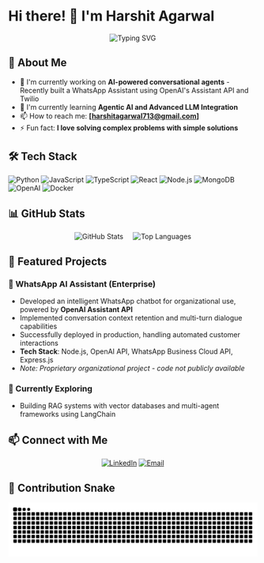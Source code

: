 # Hi there! 👋 I'm Harshit Agarwal

<div align="center">
  <img src="https://readme-typing-svg.herokuapp.com?font=Fira+Code&pause=1000&color=2E9EF7&center=true&vCenter=true&width=435&lines=Full+Stack+Developer;AI+Engineer;LLM+Developer;Building+Intelligent+Agents" alt="Typing SVG" />
</div>

## 🚀 About Me
- 🔭 I'm currently working on **AI-powered conversational agents** - Recently built a WhatsApp Assistant using OpenAI's Assistant API and Twilio
- 🌱 I'm currently learning **Agentic AI and Advanced LLM Integration**
- 📫 How to reach me: **[harshitagarwal713@gmail.com]**
- ⚡ Fun fact: **I love solving complex problems with simple solutions**

## 🛠️ Tech Stack

![Python](https://img.shields.io/badge/Python-3776AB?style=for-the-badge&logo=python&logoColor=white)
![JavaScript](https://img.shields.io/badge/JavaScript-F7DF1E?style=for-the-badge&logo=javascript&logoColor=black)
![TypeScript](https://img.shields.io/badge/TypeScript-007ACC?style=for-the-badge&logo=typescript&logoColor=white)
![React](https://img.shields.io/badge/React-20232A?style=for-the-badge&logo=react&logoColor=61DAFB)
![Node.js](https://img.shields.io/badge/Node.js-43853D?style=for-the-badge&logo=node.js&logoColor=white)
![MongoDB](https://img.shields.io/badge/MongoDB-4EA94B?style=for-the-badge&logo=mongodb&logoColor=white)
![OpenAI](https://img.shields.io/badge/OpenAI-412991?style=for-the-badge&logo=openai&logoColor=white)
![Docker](https://img.shields.io/badge/Docker-2496ED?style=for-the-badge&logo=docker&logoColor=white)

## 📊 GitHub Stats

<div align="center">
  <img height="180em" src="https://github-readme-stats.vercel.app/api?username=harshitagarwal04&show_icons=true&theme=radical&count_private=true&hide_border=true" alt="GitHub Stats" />
  &nbsp;&nbsp;&nbsp;
  <img height="180em" src="https://github-readme-stats.vercel.app/api/top-langs/?username=harshitagarwal04&layout=compact&theme=radical&hide_border=true" alt="Top Languages" />
</div>

## 💼 Featured Projects

### 🤖 WhatsApp AI Assistant (Enterprise)
- Developed an intelligent WhatsApp chatbot for organizational use, powered by **OpenAI Assistant API**
- Implemented conversation context retention and multi-turn dialogue capabilities
- Successfully deployed in production, handling automated customer interactions
- **Tech Stack**: Node.js, OpenAI API, WhatsApp Business Cloud API, Express.js
- *Note: Proprietary organizational project - code not publicly available*

### 🚀 Currently Exploring
- Building RAG systems with vector databases and multi-agent frameworks using LangChain

## 📫 Connect with Me
<div align="center">
  
[![LinkedIn](https://img.shields.io/badge/LinkedIn-0077B5?style=for-the-badge&logo=linkedin&logoColor=white)](https://www.linkedin.com/in/harshit-agarwal-4977591b7/)
[![Email](https://img.shields.io/badge/Email-D14836?style=for-the-badge&logo=gmail&logoColor=white)](mailto:harshitagarwal713@gmail.com)

</div>

## 🐍 Contribution Snake
<div align="center">
  <picture>
    <source media="(prefers-color-scheme: dark)" srcset="https://raw.githubusercontent.com/harshitagarwal04/harshitagarwal04/output/github-contribution-grid-snake-dark.svg">
    <source media="(prefers-color-scheme: light)" srcset="https://raw.githubusercontent.com/harshitagarwal04/harshitagarwal04/output/github-contribution-grid-snake.svg">
    <img alt="Snake animation" src="https://raw.githubusercontent.com/harshitagarwal04/harshitagarwal04/output/github-contribution-grid-snake.svg">
  </picture>
</div>
